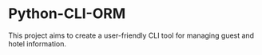 # Python-CLI-ORM
This project aims to create a user-friendly CLI tool for managing guest and hotel information.
